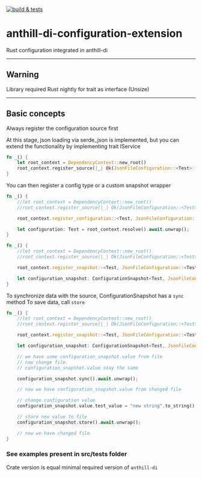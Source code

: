 [![build & tests](https://github.com/Vidrochka/anthill-di-configuration-extension/actions/workflows/rust.yml/badge.svg)](https://github.com/Vidrochka/anthill-di-configuration-extension/actions/workflows/rust.yml)

# anthill-di-configuration-extension
Rust configuration integrated in anthill-di

---

## Warning

Library required Rust nightly for trait as interface (Unsize)

---

## Basic concepts

Always register the configuration source first

At this stage, json loading via serde_json is implemented, but you can extend the functionality by implementing trait IService

``` rust
fn _() {
    let root_context = DependencyContext::new_root()
    root_context.register_source(|_| Ok(JsonFileConfiguration::<Test>::new("configuration_test.json".to_string()))).await.unwrap();
}
```

You can then register a config type or a custom snapshot wrapper

``` rust
fn _() {
    //let root_context = DependencyContext::new_root()
    //root_context.register_source(|_| Ok(JsonFileConfiguration::<Test>::new("configuration_test.json".to_string()))).await.unwrap();

    root_context.register_configuration::<Test, JsonFileConfiguration::<Test>>(DependencyLifeCycle::Transient).await.unwrap();

    let configuration: Test = root_context.resolve().await.unwrap();
}
```

``` rust
fn _() {
    //let root_context = DependencyContext::new_root()
    //root_context.register_source(|_| Ok(JsonFileConfiguration::<Test>::new("configuration_test.json".to_string()))).await.unwrap();

    root_context.register_snapshot::<Test, JsonFileConfiguration::<Test>>(DependencyLifeCycle::Transient).await.unwrap();

    let configuration_snapshot: ConfigurationSnapshot<Test, JsonFileConfiguration::<Test>> = root_context.resolve().await.unwrap();
}
```

To synchronize data with the source, ConfigurationSnapshot has a ```sync``` method
To save data, call ```store```

``` rust
fn _() {
    //let root_context = DependencyContext::new_root()
    //root_context.register_source(|_| Ok(JsonFileConfiguration::<Test>::new("configuration_test.json".to_string()))).await.unwrap();

    root_context.register_snapshot::<Test, JsonFileConfiguration::<Test>>(DependencyLifeCycle::Transient).await.unwrap();

    let configuration_snapshot: ConfigurationSnapshot<Test, JsonFileConfiguration::<Test>> = root_context.resolve().await.unwrap();

    // we have some configuration_snapshot.value from file
    // now change file
    // configuration_snapshot.value stay the same

    configuration_snapshot.sync().await.unwrap();

    // now we have configuration_snapshot.value from changed file

    // change configuration value
    configuration_snapshot.value.test_value = "new string".to_string();

    // store new value to file
    configuration_snapshot.store().await.unwrap();

    // now we have changed file
}
```

### See examples present in src/tests folder

Crate version is equal minimal required version of ```anthill-di```